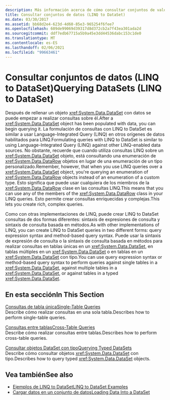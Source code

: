 ```yaml
---
description: Más información acerca de cómo consultar conjuntos de valores (LINQ to DataSet)
title: Consultar conjuntos de datos (LINQ to DataSet)
ms.date: 03/30/2017
ms.assetid: bb68d2e4-623d-4d60-85e3-965254f6fee7
ms.openlocfilehash: 609de99069d39317d8d372cb2a7f43ea301ada2d
ms.sourcegitcommit: ddf7edb67715a5b9a45e3dd44536dabc153c1de0
ms.translationtype: MT
ms.contentlocale: es-ES
ms.lasthandoff: 02/06/2021
ms.locfileid: "99663461"
---
```

# <a name="querying-datasets-linq-to-dataset"></a><span data-ttu-id="15656-103">Consultar conjuntos de datos (LINQ to DataSet)</span><span class="sxs-lookup"><span data-stu-id="15656-103">Querying DataSets (LINQ to DataSet)</span></span>

<span data-ttu-id="15656-104">Después de rellenar un objeto <xref:System.Data.DataSet> con datos se puede empezar a realizar consultas sobre él.</span><span class="sxs-lookup"><span data-stu-id="15656-104">After a <xref:System.Data.DataSet> object has been populated with data, you can begin querying it.</span></span> <span data-ttu-id="15656-105">La formulación de consultas con LINQ to DataSet es similar a usar Language-Integrated Query (LINQ) en otros orígenes de datos habilitados para LINQ.</span><span class="sxs-lookup"><span data-stu-id="15656-105">Formulating queries with LINQ to DataSet is similar to using Language-Integrated Query (LINQ) against other LINQ-enabled data sources.</span></span> <span data-ttu-id="15656-106">No obstante, recuerde que cuando utiliza consultas LINQ sobre un <xref:System.Data.DataSet> objeto, está consultando una enumeración de <xref:System.Data.DataRow> objetos en lugar de una enumeración de un tipo personalizado.</span><span class="sxs-lookup"><span data-stu-id="15656-106">Remember, however, that when you use LINQ queries over a <xref:System.Data.DataSet> object, you're querying an enumeration of <xref:System.Data.DataRow> objects instead of an enumeration of a custom type.</span></span> <span data-ttu-id="15656-107">Esto significa que puede usar cualquiera de los miembros de la <xref:System.Data.DataRow> clase en las consultas LINQ.</span><span class="sxs-lookup"><span data-stu-id="15656-107">This means that you can use any of the members of the <xref:System.Data.DataRow> class in your LINQ queries.</span></span> <span data-ttu-id="15656-108">Esto permite crear consultas enriquecidas y complejas.</span><span class="sxs-lookup"><span data-stu-id="15656-108">This lets you create rich, complex queries.</span></span>  
  
 <span data-ttu-id="15656-109">Como con otras implementaciones de LINQ, puede crear LINQ to DataSet consultas de dos formas diferentes: sintaxis de expresiones de consulta y sintaxis de consulta basada en métodos.</span><span class="sxs-lookup"><span data-stu-id="15656-109">As with other implementations of LINQ, you can create LINQ to DataSet queries in two different forms: query expression syntax and method-based query syntax.</span></span> <span data-ttu-id="15656-110">Puede usar la sintaxis de expresión de consulta o la sintaxis de consulta basada en métodos para realizar consultas en tablas únicas en un <xref:System.Data.DataSet>, en tablas múltiples en un <xref:System.Data.DataSet> o en tablas en un <xref:System.Data.DataSet> con tipo.</span><span class="sxs-lookup"><span data-stu-id="15656-110">You can use query expression syntax or method-based query syntax to perform queries against single tables in a <xref:System.Data.DataSet>, against multiple tables in a <xref:System.Data.DataSet>, or against tables in a typed <xref:System.Data.DataSet>.</span></span>  
  
## <a name="in-this-section"></a><span data-ttu-id="15656-111">En esta sección</span><span class="sxs-lookup"><span data-stu-id="15656-111">In This Section</span></span>  

 [<span data-ttu-id="15656-112">Consultas de tabla única</span><span class="sxs-lookup"><span data-stu-id="15656-112">Single-Table Queries</span></span>](single-table-queries-linq-to-dataset.md)  
 <span data-ttu-id="15656-113">Describe cómo realizar consultas en una sola tabla.</span><span class="sxs-lookup"><span data-stu-id="15656-113">Describes how to perform single-table queries.</span></span>  
  
 [<span data-ttu-id="15656-114">Consultas entre tablas</span><span class="sxs-lookup"><span data-stu-id="15656-114">Cross-Table Queries</span></span>](cross-table-queries-linq-to-dataset.md)  
 <span data-ttu-id="15656-115">Describe cómo realizar consultas entre tablas.</span><span class="sxs-lookup"><span data-stu-id="15656-115">Describes how to perform cross-table queries.</span></span>  
  
 [<span data-ttu-id="15656-116">Consultar objetos DataSet con tipo</span><span class="sxs-lookup"><span data-stu-id="15656-116">Querying Typed DataSets</span></span>](querying-typed-datasets.md)  
 <span data-ttu-id="15656-117">Describe cómo consultar objetos <xref:System.Data.DataSet> con tipo.</span><span class="sxs-lookup"><span data-stu-id="15656-117">Describes how to query typed <xref:System.Data.DataSet> objects.</span></span>  
  
## <a name="see-also"></a><span data-ttu-id="15656-118">Vea también</span><span class="sxs-lookup"><span data-stu-id="15656-118">See also</span></span>

- [<span data-ttu-id="15656-119">Ejemplos de LINQ to DataSet</span><span class="sxs-lookup"><span data-stu-id="15656-119">LINQ to DataSet Examples</span></span>](linq-to-dataset-examples.md)
- [<span data-ttu-id="15656-120">Cargar datos en un conjunto de datos</span><span class="sxs-lookup"><span data-stu-id="15656-120">Loading Data Into a DataSet</span></span>](loading-data-into-a-dataset.md)

